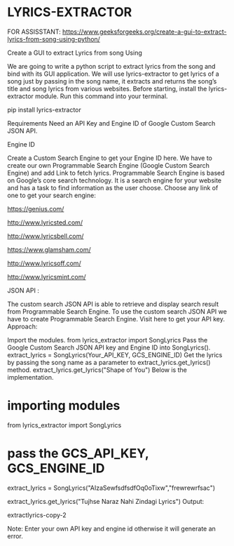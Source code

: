 # LYRICS-EXTRACTOR
FOR ASSISSTANT:
https://www.geeksforgeeks.org/create-a-gui-to-extract-lyrics-from-song-using-python/

Create a GUI to extract Lyrics from song Using 

We are going to write a python script to extract lyrics from the song and bind with its GUI application. We will use lyrics-extractor to get lyrics of a song just by passing in the song name, it extracts and returns the song’s title and song lyrics from various websites. Before starting, install the lyrics-extractor module. Run this command into your terminal.

pip install lyrics-extractor

Requirements
Need an API Key and Engine ID of Google Custom Search JSON API.

Engine ID 

Create a Custom Search Engine to get your Engine ID here.
We have to create our own Programmable Search Engine (Google Custom Search Engine) and add Link to fetch lyrics.
Programmable Search Engine is based on Google’s core search technology.
It is a search engine for your website and has a task to find information as the user choose.
Choose any link of one to get your search engine:

https://genius.com/

http://www.lyricsted.com/

http://www.lyricsbell.com/

https://www.glamsham.com/

http://www.lyricsoff.com/

http://www.lyricsmint.com/


JSON API :

The custom search JSON API is able to retrieve and display search result from Programmable Search Engine.
To use the custom search JSON API we have to create Programmable Search Engine.
Visit here to get your API key.
Approach:

Import the modules.
from lyrics_extractor import SongLyrics 
Pass the Google Custom Search JSON API key and Engine ID into SongLyrics().
extract_lyrics = SongLyrics(Your_API_KEY, GCS_ENGINE_ID)
Get the lyrics by passing the song name as a parameter to extract_lyrics.get_lyrics() method.
extract_lyrics.get_lyrics("Shape of You")
Below is the implementation.


# importing modules
from lyrics_extractor import SongLyrics

# pass the GCS_API_KEY, GCS_ENGINE_ID
extract_lyrics = SongLyrics("AIzaSewfsdfsdfOq0oTixw","frewrewrfsac")

extract_lyrics.get_lyrics("Tujhse Naraz Nahi Zindagi Lyrics")
Output:

extractlyrics-copy-2


Note: Enter your own API key and engine id otherwise it will generate an error.

